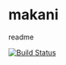# makani

readme

[![Build Status](https://travis-ci.org/PieterVanPittens/makani.svg?branch=master)](https://travis-ci.org/PieterVanPittens/makani)
